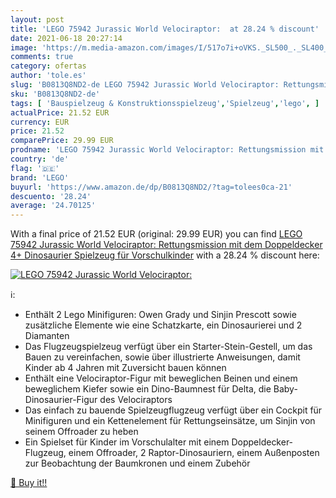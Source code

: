 ```yaml
---
layout: post
title: 'LEGO 75942 Jurassic World Velociraptor:  at 28.24 % discount'
date: 2021-06-18 20:27:14
image: 'https://m.media-amazon.com/images/I/517o7i+oVKS._SL500_._SL400_.jpg'
comments: true
category: ofertas
author: 'tole.es'
slug: 'B0813Q8ND2-de LEGO 75942 Jurassic World Velociraptor: Rettungsmission...'
sku: 'B0813Q8ND2-de'
tags: [ 'Bauspielzeug & Konstruktionsspielzeug','Spielzeug','lego', ]
actualPrice: 21.52 EUR
currency: EUR
price: 21.52
comparePrice: 29.99 EUR
prodname: 'LEGO 75942 Jurassic World Velociraptor: Rettungsmission mit dem Doppeldecker 4+ Dinosaurier Spielzeug für Vorschulkinder'
country: 'de'
flag: '🇩🇪'
brand: 'LEGO'
buyurl: 'https://www.amazon.de/dp/B0813Q8ND2/?tag=tolees0ca-21'
descuento: '28.24'
average: '24.70125'
---
```


With a final price of 21.52 EUR (original: 29.99 EUR) you can find [LEGO 75942 Jurassic World Velociraptor: Rettungsmission mit dem Doppeldecker 4+ Dinosaurier Spielzeug für Vorschulkinder](https://www.amazon.de/dp/B0813Q8ND2/?tag=tolees0ca-21) with a  28.24 % discount here:

[![LEGO 75942 Jurassic World Velociraptor: ](https://m.media-amazon.com/images/I/517o7i+oVKS._SL500_._SL400_.jpg)](https://www.amazon.de/dp/B0813Q8ND2/?tag=tolees0ca-21)

ℹ️:

- Enthält 2 Lego Minifiguren: Owen Grady und Sinjin Prescott sowie zusätzliche Elemente wie eine Schatzkarte, ein Dinosaurierei und 2 Diamanten
- Das Flugzeugspielzeug verfügt über ein Starter-Stein-Gestell, um das Bauen zu vereinfachen, sowie über illustrierte Anweisungen, damit Kinder ab 4 Jahren mit Zuversicht bauen können
- Enthält eine Velociraptor-Figur mit beweglichen Beinen und einem beweglichem Kiefer sowie ein Dino-Baumnest für Delta, die Baby-Dinosaurier-Figur des Velociraptors
- Das einfach zu bauende Spielzeugflugzeug verfügt über ein Cockpit für Minifiguren und ein Kettenelement für Rettungseinsätze, um Sinjin von seinem Offroader zu heben
- Ein Spielset für Kinder im Vorschulalter mit einem Doppeldecker-Flugzeug, einem Offroader, 2 Raptor-Dinosauriern, einem Außenposten zur Beobachtung der Baumkronen und einem Zubehör

[🛒 Buy it!!](https://www.amazon.de/dp/B0813Q8ND2/?tag=tolees0ca-21)
